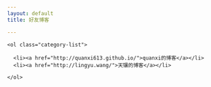 ```yaml
---
layout: default
title: 好友博客

---
```


<div class="content">

  <div class="main">

    <ol class="category-list">

      <li><a href="http://quanxi613.github.io/">quanxi的博客</a></li>
      <li><a href="http://lingyu.wang/">天镶的博客</a></li>

    </ol>
  </div>

  <div class="sidebar">

  </div>
</div>
